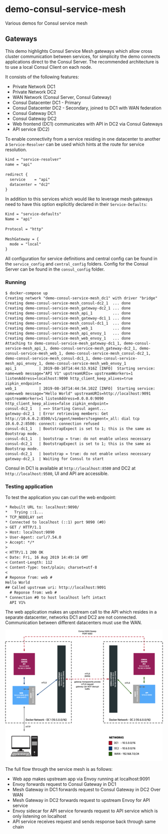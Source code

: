 # demo-consul-service-mesh
Various demos for Consul service mesh

## Gateways
This demo highlights Consul Service Mesh gateways which allow cross cluster communication between services, for simplicity the demo connects applications direct to the Consul Server. The recommended architecture is to use a local Consul Client on each node.

It consists of the following features:
* Private Network DC1
* Private Network DC2
* WAN Network (Consul Server, Consul Gateway)
* Consul Datacenter DC1 - Primary
* Consul Datacenter DC2 - Secondary, joined to DC1 with WAN federation
* Consul Gateway DC1
* Consul Gateway DC2
* Web frontend (DC1) communicates with API in DC2 via Consul Gateways
* API service (DC2)

To enable connectivity from a service residing in one datacenter to another a `Service-Resolver` can be used which hints at the route for service resolution.

```
kind = "service-resolver"
name = "api"

redirect {
  service    = "api"
  datacenter = "dc2"
}
```

In addition to this services which would like to leverage mesh gateways need to have this option explicitly declared in their `Service-Defaults`:

```
Kind = "service-defaults"
Name = "api"

Protocol = "http"

MeshGateway = {
  mode = "local"
}
```

All configuration for service definitions and central config can be found in the `service_config` and `central_config` folders. Config for the Consul Server can be found in the `consul_config` folder.

### Running
```
$ docker-compose up
Creating network "demo-consul-service-mesh_dc1" with driver "bridge"
Creating demo-consul-service-mesh_consul-dc2_1  ... done
Creating demo-consul-service-mesh_gateway-dc2_1 ... done
Creating demo-consul-service-mesh_api_1         ... done
Creating demo-consul-service-mesh_gateway-dc1_1 ... done
Creating demo-consul-service-mesh_consul-dc1_1  ... done
Creating demo-consul-service-mesh_web_1         ... done
Creating demo-consul-service-mesh_api_envoy_1   ... done
Creating demo-consul-service-mesh_web_envoy_1   ... done
Attaching to demo-consul-service-mesh_gateway-dc1_1, demo-consul-service-mesh_api_1, demo-consul-service-mesh_gateway-dc2_1, demo-consul-service-mesh_web_1, demo-consul-service-mesh_consul-dc2_1, demo-consul-service-mesh_consul-dc1_1, demo-consul-service-mesh_api_envoy_1, demo-consul-service-mesh_web_envoy_1
api_1          | 2019-08-16T14:44:53.916Z [INFO]  Starting service: name=web message="API V1" upstreamURIs= upstreamWorkers=1 listenAddress=localhost:9090 http_client_keep_alives=true zipkin_endpoint=
web_1          | 2019-08-16T14:44:54.102Z [INFO]  Starting service: name=web message="Hello World" upstreamURIs=http://localhost:9091 upstreamWorkers=1 listenAddress=0.0.0.0:9090 http_client_keep_alives=false zipkin_endpoint=
consul-dc2_1   | ==> Starting Consul agent...
gateway-dc2_1  | Error retrieving members: Get http://10.6.0.2:8500/v1/agent/members?segment=_all: dial tcp 10.6.0.2:8500: connect: connection refused
consul-dc1_1   | BootstrapExpect is set to 1; this is the same as Bootstrap mode.
consul-dc1_1   | bootstrap = true: do not enable unless necessary
consul-dc2_1   | BootstrapExpect is set to 1; this is the same as Bootstrap mode.
consul-dc2_1   | bootstrap = true: do not enable unless necessary
gateway-dc2_1  | Waiting for Consul to start
```

Consul in DC1 is available at `http://localhost:8500` and DC2 at `http://localhost:9500`, UI and API are accessible.

### Testing application
To test the application you can curl the web endpoint:

```
* Rebuilt URL to: localhost:9090/
*   Trying ::1...
* TCP_NODELAY set
* Connected to localhost (::1) port 9090 (#0)
> GET / HTTP/1.1
> Host: localhost:9090
> User-Agent: curl/7.54.0
> Accept: */*
>
< HTTP/1.1 200 OK
< Date: Fri, 16 Aug 2019 14:49:14 GMT
< Content-Length: 112
< Content-Type: text/plain; charset=utf-8
<
# Reponse from: web #
Hello World
## Called upstream uri: http://localhost:9091
  # Reponse from: web #
* Connection #0 to host localhost left intact
  API V1% 
```

The web application makes an upstream call to the API which resides in a separate datacenter, networks DC1 and DC2 are not connected. Communication between different datacenters must use the WAN.

![](images/gateways.png)

The full flow through the service mesh is as follows:
* Web app makes upstream app via Envoy running at localhost:9091
* Envoy forwards request to Consul Gateway in DC1
* Mesh Gateway in DC1 forwards request to Consul Gateway in DC2 Over WAN
* Mesh Gateway in DC2 forwards request to upstream Envoy for API service
* Envoy sidecar for API service forwards request to API service which is only listening on localhost
* API service receives request and sends response back through same chain
